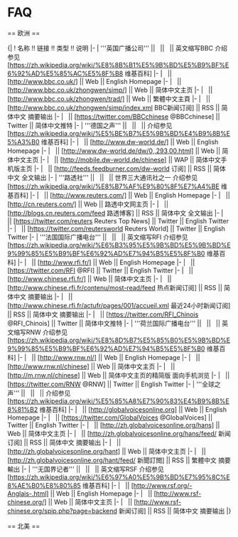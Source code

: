 # FAQ

== 欧洲 ==

{|
! 名称 !! 链接 !! 类型 !! 说明
|-
| '''英国广播公司''' || &nbsp; || &nbsp; || 英文缩写BBC 介绍参见[https://zh.wikipedia.org/wiki/%E8%8B%B1%E5%9B%BD%E5%B9%BF%E6%92%AD%E5%85%AC%E5%8F%B8 维基百科]
|-
| &nbsp; || [http://www.bbc.co.uk/] || Web || English Homepage
|-
| &nbsp; || [http://www.bbc.co.uk/zhongwen/simp/] || Web || 简体中文主页
|-
| &nbsp; || [http://www.bbc.co.uk/zhongwen/trad/] || Web || 繁體中文主頁
|-
| &nbsp; || [http://www.bbc.co.uk/zhongwen/simp/index.xml BBC新闻订阅] || RSS || 简体中文 摘要输出
|-
| &nbsp; || [https://twitter.com/BBCchinese @BBCchinese] || Twitter || 简体中文推特
|-
| '''德国之声''' || &nbsp; || &nbsp; || 介绍参见[https://zh.wikipedia.org/wiki/%E5%BE%B7%E5%9B%BD%E4%B9%8B%E5%A3%B0 维基百科]
|-
| &nbsp; || [http://www.dw-world.de/] || Web || English Homepage
|-
| &nbsp; || [http://www.dw-world.de/dw/0,,293,00.html] || Web || 简体中文主页
|-
| &nbsp; || [http://mobile.dw-world.de/chinese] || WAP || 简体中文手机版主页
|-
| &nbsp; || [http://feeds.feedburner.com/dw-world 订阅] || RSS || 简体中文 全文输出
|-
| '''路透社''' || &nbsp; || &nbsp; || 世界三大通讯社之一 介绍参见[https://zh.wikipedia.org/wiki/%E8%B7%AF%E9%80%8F%E7%A4%BE 维基百科]
|-
| &nbsp; || [http://www.reuters.com/] || Web || English Homepage
|-
| &nbsp; || [http://cn.reuters.com/] || Web || 路透中文网主页
|-
| &nbsp; || [http://blogs.cn.reuters.com/feed 路透博客] || RSS || 简体中文 全文输出
|-
| &nbsp; || [https://twitter.com/reuters Reuters Top News] || Twitter || English Twitter
|-
| &nbsp; || [https://twitter.com/reutersworld Reuters World] || Twitter || English Twitter
|-
| '''法国国际广播电台''' || &nbsp; || &nbsp; || 英文缩写RFI 介绍参见[https://zh.wikipedia.org/wiki/%E6%B3%95%E5%9B%BD%E5%9B%BD%E9%99%85%E5%B9%BF%E6%92%AD%E7%94%B5%E5%8F%B0 维基百科]
|-
| &nbsp; || [http://www.rfi.fr/] || Web || English Homepage
|-
| &nbsp; || [https://twitter.com/RFI @RFI] || Twitter || English Twitter
|-
| &nbsp; || [http://www.chinese.rfi.fr/] || Web || 简体中文主页
|-
| &nbsp; || [http://www.chinese.rfi.fr/contenu/most-read/feed 热点新闻订阅] || RSS || 简体中文 摘要输出
|-
| &nbsp; || [http://www.chinese.rfi.fr/actufr/pages/001/accueil.xml 最近24小时新闻订阅] || RSS || 简体中文 摘要输出
|-
| &nbsp; || [https://twitter.com/RFI_Chinois @RFI_Chinois] || Twitter || 简体中文推特
|-
| '''荷兰国际广播电台''' || &nbsp; || &nbsp; || 英文缩写RNW 介绍参见[https://zh.wikipedia.org/wiki/%E8%8D%B7%E5%85%B0%E5%9B%BD%E9%99%85%E5%B9%BF%E6%92%AD%E7%94%B5%E5%8F%B0 维基百科]
|-
| &nbsp; || [http://www.rnw.nl/] || Web || English Homepage
|-
| &nbsp; || [http://www.rnw.nl/chinese] || Web || 简体中文主页
|-
| &nbsp; || [http://m.rnw.nl/chinese] || Web || 简体中文主页的精简版 面向手机浏览
|-
| &nbsp; || [https://twitter.com/RNW @RNW] || Twitter || English Twitter
|-
| '''全球之声''' || &nbsp; || &nbsp; || 介绍参见[https://zh.wikipedia.org/wiki/%E5%85%A8%E7%90%83%E4%B9%8B%E8%81%B2 维基百科]
|-
| &nbsp; || [http://globalvoicesonline.org] || Web || English Homepage
|-
| &nbsp; || [https://twitter.com/GlobalVoices @GlobalVoices] || Twitter || English Twitter
|-
| &nbsp; || [http://zh.globalvoicesonline.org/hans] || Web || 简体中文主页
|-
| &nbsp; || [http://zh.globalvoicesonline.org/hans/feed/ 新闻订阅] || RSS || 简体中文 摘要输出
|-
| &nbsp; || [http://zh.globalvoicesonline.org/hant] || Web || 简体中文主页
|-
| &nbsp; || [http://zh.globalvoicesonline.org/hant/feed/ 新聞訂閲] || RSS || 繁體中文 摘要輸出
|-
| '''无国界记者''' || &nbsp; || &nbsp; || 英文缩写RSF 介绍参见[https://zh.wikipedia.org/wiki/%E6%97%A0%E5%9B%BD%E7%95%8C%E8%AE%B0%E8%80%85 维基百科]
|-
| &nbsp; || [http://www.rsf.org/-Anglais-.html] || Web || English Homepage
|-
| &nbsp; || [http://www.rsf-chinese.org/] || Web || 简体中文主页
|-
| &nbsp; || [http://www.rsf-chinese.org/spip.php?page=backend 新闻订阅] || RSS || 简体中文 摘要输出
|}

== 北美 ==

